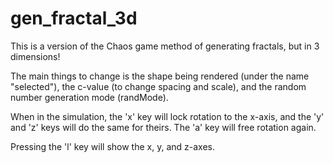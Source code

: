 # gen_fractal_3d
This is a version of the Chaos game method of generating fractals, but in 3 dimensions!

The main things to change is the shape being rendered (under the name "selected"), the c-value (to change spacing and scale), and the random number generation mode (randMode).

When in the simulation, the 'x' key will lock rotation to the x-axis, and the 'y' and 'z' keys will do the same for theirs. The 'a' key will free rotation again.

Pressing the 'l' key will show the x, y, and z-axes.

